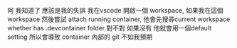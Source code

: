 阿 我知道了 應該是我的失誤 我在vscode 開啟一個 workspace, 如果我在這個workspace 然後嘗試 attach running container, 他會先搜尋current workspace whether has .devcontainer folder 對不對 如果沒有 他就會用一個default setting 所以會導致 container 內部的 git 不如我預期
